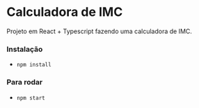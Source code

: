 # Calculadora de IMC

Projeto em React + Typescript fazendo uma calculadora de IMC.

### Instalação

- `npm install`

### Para rodar

- `npm start`
